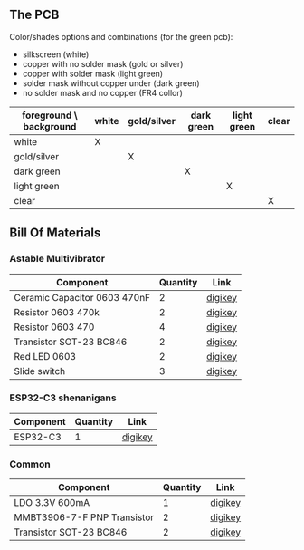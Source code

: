 ## The PCB
Color/shades options and combinations (for the green pcb):
* silkscreen (white)
* copper with no solder mask (gold or silver)
* copper with solder mask (light green)
* solder mask without copper under (dark green)
* no solder mask and no copper (FR4 collor)


| foreground \ background | white | gold/silver | dark green | light green | clear |
| -------------           |-------| ----------- | ---------- |-------------|-------|
| white                   | X     |             |            |             |       |
| gold/silver             |       |  X          |            |             |       |
| dark green              |       |             |       X    |             |       |
| light green             |       |             |            | X           |       |
| clear                   |       |             |            |             | X     |


## Bill Of Materials

### Astable Multivibrator
|Component  |Quantity |Link   |
|-----      |-----    |-----  |
|Ceramic Capacitor 0603 470nF   |2 |[digikey](https://www.digikey.se/en/products/detail/samsung-electro-mechanics/CL10B474KA8NNWC/3887742) |
|Resistor 0603 470k|2|[digikey](https://www.digikey.se/en/products/detail/stackpole-electronics-inc/RMCF0603FT470K/1761140) |
|Resistor 0603 470|4 |[digikey](https://www.digikey.se/en/products/detail/vishay-beyschlag-draloric-bc-components/MCT0603MD4700DP500/2092094) |
|Transistor SOT-23 BC846|2|[digikey](https://www.digikey.se/en/products/detail/nexperia-usa-inc/BC846B-235/1232263) |
|Red LED 0603|2|[digikey](https://www.digikey.se/en/products/detail/ams-osram-usa-inc/LS-Q976-NR-1/1227986) |
|Slide switch|3|[digikey](https://www.digikey.se/en/products/detail/c-k/PCM12SMTR/1640112?utm_medium=aggregator&utm_source=snapeda&utm_campaign=buynow) |

### ESP32-C3 shenanigans
|Component  |Quantity |Link   |
|-----      |-----    |-----  |
|ESP32-C3|1 |[digikey](https://www.digikey.se/en/products/detail/espressif-systems/ESP32-C3-WROOM-02-N4/14553031) |

### Common
|Component  |Quantity |Link   |
|-----      |-----    |-----  |
|LDO 3.3V 600mA|1        |[digikey](https://www.digikey.se/en/products/detail/diodes-incorporated/AP7366-33W5-7/9867322) |
|MMBT3906-7-F PNP Transistor|2        |[digikey](https://www.digikey.se/en/products/detail/diodes-incorporated/MMBT3906-7-F/770797) |
|Transistor SOT-23 BC846|2|[digikey](https://www.digikey.se/en/products/detail/nexperia-usa-inc/BC846B-235/1232263) |

